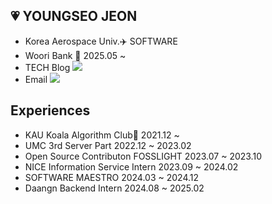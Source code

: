 
## 💗 YOUNGSEO JEON
- Korea Aerospace Univ.✈️ SOFTWARE
- Woori Bank 🏦 2025.05 ~
- TECH Blog <a href="https://youngseo-computerblog.tistory.com/"><img src="https://img.shields.io/badge/Tistory-000000?style=flat-square&logo=Blogger&logoColor=white"/></a>
- Email <a href="20wjsdudtj@gmail.com"><img src="https://img.shields.io/badge/Gmail-EA4335?style=flat-square&logoColor=white"/></a>

## Experiences
- KAU Koala Algorithm Club🐨 2021.12 ~
- UMC 3rd Server Part 2022.12 ~ 2023.02
- Open Source Contributon FOSSLIGHT 2023.07 ~ 2023.10
- NICE Information Service Intern 2023.09 ~ 2024.02
- SOFTWARE MAESTRO 2024.03 ~ 2024.12
- Daangn Backend Intern 2024.08 ~ 2025.02
